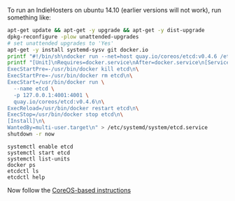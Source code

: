 To run an IndieHosters on ubuntu 14.10 (earlier versions will not work), run something like:

````bash
apt-get update && apt-get -y upgrade && apt-get -y dist-upgrade
dpkg-reconfigure -plow unattended-upgrades
# set unattended upgrades to 'Yes'
apt-get -y install systemd-sysv git docker.io
printf "#!/bin/sh\ndocker run --net=host quay.io/coreos/etcd:v0.4.6 /etcdctl $1 $2 $3 $4" >> /usr/local/etcdctl
printf "[Unit]\nRequires=docker.service\nAfter=docker.service\n[Service]\nRestart=always\n\
ExecStartPre=-/usr/bin/docker kill etcd\n\
ExecStartPre=-/usr/bin/docker rm etcd\n\
ExecStart=/usr/bin/docker run \
  --name etcd \
  -p 127.0.0.1:4001:4001 \
  quay.io/coreos/etcd:v0.4.6\n\
ExecReload=/usr/bin/docker restart etcd\n\
ExecStop=/usr/bin/docker stop etcd\n\
[Install]\n\
WantedBy=multi-user.target\n" > /etc/systemd/system/etcd.service
shutdown -r now
````

````
systemctl enable etcd
systemctl start etcd
systemctl list-units
docker ps
etcdctl ls
etcdctl help
````

Now follow the [CoreOS-based instructions](deploying-a-server.md)

